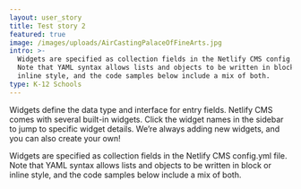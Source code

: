```yaml
---
layout: user_story
title: Test story 2
featured: true
image: /images/uploads/AirCastingPalaceOfFineArts.jpg
intro: >-
  Widgets are specified as collection fields in the Netlify CMS config.yml file.
  Note that YAML syntax allows lists and objects to be written in block or
  inline style, and the code samples below include a mix of both.
type: K-12 Schools
---
```

Widgets define the data type and interface for entry fields. Netlify CMS comes with several built-in widgets. Click the widget names in the sidebar to jump to specific widget details. We’re always adding new widgets, and you can also create your own!

Widgets are specified as collection fields in the Netlify CMS config.yml file. Note that YAML syntax allows lists and objects to be written in block or inline style, and the code samples below include a mix of both.
